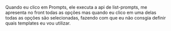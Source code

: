 Quando eu clico em Prompts, ele executa a api de list-prompts, me apresenta no front todas as opções mas quando eu clico em uma delas todas as opções são selecionadas, fazendo com que eu não consgia definir quais templates eu vou utilizar.